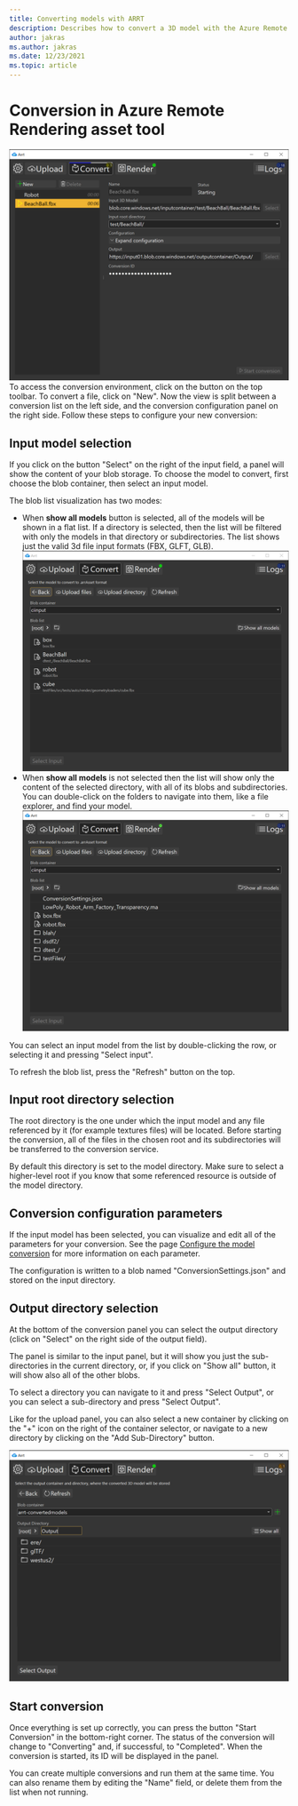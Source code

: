 ```yaml
---
title: Converting models with ARRT
description: Describes how to convert a 3D model with the Azure Remote Rendering Toolkit
author: jakras
ms.author: jakras
ms.date: 12/23/2021
ms.topic: article
---
```


# Conversion in Azure Remote Rendering asset tool

![Conversion panel](media/conversion.png)
To access the conversion environment, click on the button on the top toolbar.
To convert a file, click on "New". Now the view is split between a conversion list on the left side, and the conversion configuration panel on the right side. Follow these steps to configure your new conversion:

## Input model selection

If you click on the button "Select" on the right of the input field, a panel will show the content of your blob storage. To choose the model to convert, first choose the blob container, then select an input model.

The blob list visualization has two modes:

* When **show all models** button is selected, all of the models will be shown in a flat list. If a directory is selected, then the list will be filtered with only the models in that directory or subdirectories. The list shows just the valid 3d file input formats (FBX, GLFT, GLB).
![Show all models](media/standardbloblist.png)
* When **show all models** is not selected then the list will show only the content of the selected directory, with all of its blobs and subdirectories. You can double-click on the folders to navigate into them, like a file explorer, and find your model.
![Show only directory](media/directorybloblist.png)

You can select an input model from the list by double-clicking the row, or selecting it and pressing "Select input".

To refresh the blob list, press the "Refresh" button on the top.

## Input root directory selection

The root directory is the one under which the input model and any file referenced by it (for example textures files) will be located.
Before starting the conversion, all of the files in the chosen root and its subdirectories will be transferred to the conversion service.

 By default this directory is set to the model directory. Make sure to select a higher-level root if you know that some referenced resource is outside of the model directory.

## Conversion configuration parameters

If the input model has been selected, you can visualize and edit all of the parameters for your conversion. See the page [Configure the model conversion](https://docs.microsoft.com/azure/remote-rendering/how-tos/conversion/configure-model-conversion) for more information on each parameter.

The configuration is written to a blob named "ConversionSettings.json" and stored on the input directory.

## Output directory selection

At the bottom of the conversion panel you can select the output directory (click on "Select" on the right side of the output field).

The panel is similar to the input panel, but it will show you just the sub-directories in the current directory, or, if you click on "Show all" button, it will show also all of the other blobs.

To select a directory you can navigate to it and press "Select Output", or you can select a sub-directory and press "Select Output".

Like for the upload panel, you can also select a new container by clicking on the "+" icon on the right of the container selector, or navigate to a new directory by clicking on the "Add Sub-Directory" button.

![Directory selection](media/newdiroutput.png)

## Start conversion

Once everything is set up correctly, you can press the button "Start Conversion" in the bottom-right corner. The status of the conversion will change to "Converting" and, if successful, to "Completed".
When the conversion is started, its ID will be displayed in the panel.

You can create multiple conversions and run them at the same time. You can also rename them by editing the "Name" field, or delete them from the list when not running.
